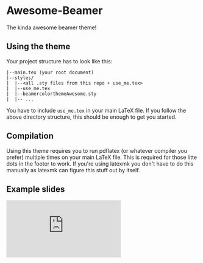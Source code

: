 # Awesome-Beamer
The kinda awesome beamer theme!

## Using the theme
Your project structure has to look like this:

```
|--main.tex (your root document)
|--styles/
|  |--<all .sty files from this repo + use_me.tex>
|  |--use_me.tex
|  |--beamercolorthemeAwesome.sty
|  |-- ...
```

You have to include `use_me.tex` in your main LaTeX file.
If you follow the above directory structure, this should be enough to get you started.

## Compilation
Using this theme requires you to run pdflatex (or whatever compiler you prefer) multiple times on your main LaTeX file. This is required for those litte dots in the footer to work.
If you're using latexmk you don't have to do this manually as latexmk can figure this stuff out by itself.


## Example slides
![example.pdf](https://github.com/LukasPietzschmann/awesome-beamer/blob/master/example/example.pdf)

